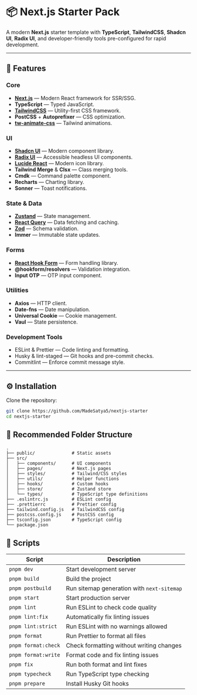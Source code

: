 # 📦 Next.js Starter Pack

A modern **Next.js** starter template with **TypeScript**, **TailwindCSS**, **Shadcn UI**, **Radix UI**, and developer-friendly tools pre-configured for rapid development.

---

## 🚀 Features

### Core

- **[Next.js](https://nextjs.org/)** — Modern React framework for SSR/SSG.
- **TypeScript** — Typed JavaScript.
- **[TailwindCSS](https://tailwindcss.com/)** — Utility-first CSS framework.
- **PostCSS** + **Autoprefixer** — CSS optimization.
- **[tw-animate-css](https://github.com/tailwindlabs/tailwindcss-animations)** — Tailwind animations.

### UI

- **[Shadcn UI](https://ui.shadcn.com/)** — Modern component library.
- **[Radix UI](https://www.radix-ui.com/)** — Accessible headless UI components.
- **[Lucide React](https://lucide.dev/)** — Modern icon library.
- **Tailwind Merge** & **Clsx** — Class merging tools.
- **Cmdk** — Command palette component.
- **Recharts** — Charting library.
- **Sonner** — Toast notifications.

### State & Data

- **[Zustand](https://zustand-demo.pmnd.rs/)** — State management.
- **[React Query](https://tanstack.com/query/latest)** — Data fetching and caching.
- **[Zod](https://zod.dev/)** — Schema validation.
- **Immer** — Immutable state updates.

### Forms

- **[React Hook Form](https://react-hook-form.com/)** — Form handling library.
- **@hookform/resolvers** — Validation integration.
- **Input OTP** — OTP input component.

### Utilities

- **Axios** — HTTP client.
- **Date-fns** — Date manipulation.
- **Universal Cookie** — Cookie management.
- **Vaul** — State persistence.

### Development Tools

- ESLint & Prettier — Code linting and formatting.
- Husky & lint-staged — Git hooks and pre-commit checks.
- Commitlint — Enforce commit message style.

---

## ⚙ Installation

Clone the repository:

```bash
git clone https://github.com/MadeSatya5/nextjs-starter
cd nextjs-starter
```

## 📁 Recommended Folder Structure

```plaintext
.
├── public/              # Static assets
├── src/
│   ├── components/      # UI components
│   ├── pages/           # Next.js pages
│   ├── styles/          # Tailwind/CSS styles
│   ├── utils/           # Helper functions
│   ├── hooks/           # Custom hooks
│   ├── store/           # Zustand store
│   └── types/           # TypeScript type definitions
├── .eslintrc.js         # ESLint config
├── .prettierrc          # Prettier config
├── tailwind.config.js   # TailwindCSS config
├── postcss.config.js    # PostCSS config
├── tsconfig.json        # TypeScript config
└── package.json
```

## 📜 Scripts

| Script              | Description                                |
| ------------------- | ------------------------------------------ |
| `pnpm dev`          | Start development server                   |
| `pnpm build`        | Build the project                          |
| `pnpm postbuild`    | Run sitemap generation with `next-sitemap` |
| `pnpm start`        | Start production server                    |
| `pnpm lint`         | Run ESLint to check code quality           |
| `pnpm lint:fix`     | Automatically fix linting issues           |
| `pnpm lint:strict`  | Run ESLint with no warnings allowed        |
| `pnpm format`       | Run Prettier to format all files           |
| `pnpm format:check` | Check formatting without writing changes   |
| `pnpm format:write` | Format code and fix linting issues         |
| `pnpm fix`          | Run both format and lint fixes             |
| `pnpm typecheck`    | Run TypeScript type checking               |
| `pnpm prepare`      | Install Husky Git hooks                    |
